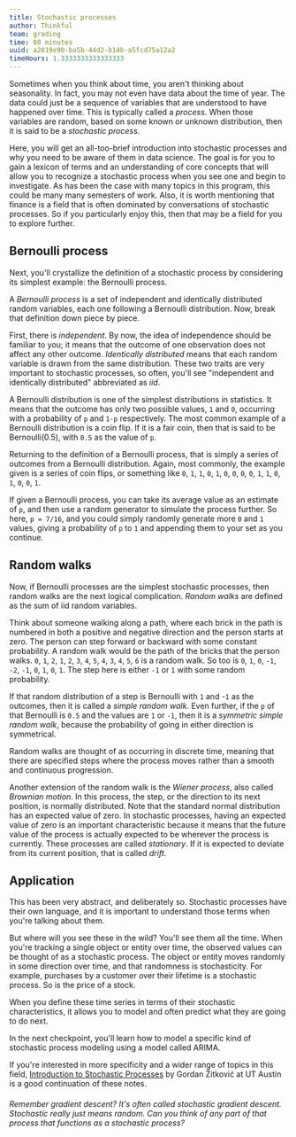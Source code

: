 ```yaml
---
title: Stochastic processes
author: Thinkful
team: grading
time: 80 minutes
uuid: a2019e90-ba5b-44d2-b14b-a5fcd75a12a2
timeHours: 1.3333333333333333
---
```


Sometimes when you think about time, you aren't thinking about seasonality. In fact, you may not even have data about the time of year. The data could just be a sequence of variables that are understood to have happened over time. This is typically called a _process_. When those variables are random, based on some known or unknown distribution, then it is said to be a _stochastic process_.

Here, you will get an all-too-brief introduction into stochastic processes and why you need to be aware of them in data science. The goal is for you to gain a lexicon of terms and an understanding of core concepts that will allow you to recognize a stochastic process when you see one and begin to investigate. As has been the case with many topics in this program, this could be many many semesters of work. Also, it is worth mentioning that finance is a field that is often dominated by conversations of stochastic processes. So if you particularly enjoy this, then that may be a field for you to explore further.

## Bernoulli process

Next, you'll crystallize the definition of a stochastic process by considering its simplest example: the Bernoulli process. 

A *Bernoulli process* is a set of independent and identically distributed random variables, each one following a Bernoulli distribution. Now, break that definition down piece by piece.

First, there is *independent*. By now, the idea of independence should be familiar to you; it means that the outcome of one observation does not affect any other outcome. *Identically distributed* means that each random variable is drawn from the same distribution. These two traits are very important to stochastic processes, so often, you'll see "independent and identically distributed" abbreviated as *iid*. 

A Bernoulli distribution is one of the simplest distributions in statistics. It means that the outcome has only two possible values, `1` and `0`, occurring with a probability of `p` and `1-p` respectively. The most common example of a Bernoulli distribution is a coin flip. If it is a fair coin, then that is said to be Bernoulli(0.5), with `0.5` as the value of `p`.

Returning to the definition of a Bernoulli process, that is simply a series of outcomes from a Bernoulli distribution. Again, most commonly, the example given is a series of coin flips, or something like `0`, `1`, `1`, `0`, `1`, `0`, `0`, `0`, `0`, `1`, `1`, `0`, `1`, `0`, `0`, `1`.

If given a Bernoulli process, you can take its average value as an estimate of `p`, and then use a random generator to simulate the process further. So here, `p = 7/16`, and you could simply randomly generate more `0` and `1` values, giving a probability of `p` to `1` and appending them to your set as you continue.

## Random walks

Now, if Bernoulli processes are the simplest stochastic processes, then random walks are the next logical complication. _Random walks_ are defined as the sum of iid random variables. 

Think about someone walking along a path, where each brick in the path is numbered in both a positive and negative direction and the person starts at zero. The person can step forward or backward with some constant probability. A random walk would be the path of the bricks that the person walks. `0`, `1`, `2`, `1`, `2`, `3`, `4`, `5`, `4`, `3`, `4`, `5`, `6` is a random walk. So too is `0`, `1`, `0`, `-1`, `-2`, `-1`, `0`, `1`, `0`, `1`. The step here is either `-1` or `1` with some random probability.

If that random distribution of a step is Bernoulli with `1` and -`1` as the outcomes, then it is called a *simple random walk*. Even further, if the `p` of that Bernoulli is `0.5` and the values are `1` or `-1`, then it is a *symmetric simple random walk*, because the probability of going in either direction is symmetrical.

Random walks are thought of as occurring in discrete time, meaning that there are specified steps where the process moves rather than a smooth and continuous progression.

Another extension of the random walk is the *Wiener process*, also called *Brownian motion*. In this process, the step, or the direction to its next position, is normally distributed. Note that the standard normal distribution has an expected value of zero. In stochastic processes, having an expected value of zero is an important characteristic because it means that the future value of the process is actually expected to be wherever the process is currently. These processes are called *stationary*. If it is expected to deviate from its current position, that is called *drift*.

## Application

This has been very abstract, and deliberately so. Stochastic processes have their own language, and it is important to understand those terms when you're talking about them.

But where will you see these in the wild? You'll see them all the time. When you're tracking a single object or entity over time, the observed values can be thought of as a stochastic process. The object or entity moves randomly in some direction over time, and that randomness is stochasticity. For example, purchases by a customer over their lifetime is a stochastic process. So is the price of a stock.

When you define these time series in terms of their stochastic characteristics, it allows you to model and often predict what they are going to do next.

In the next checkpoint, you'll learn how to model a specific kind of stochastic process modeling using a model called ARIMA. 

If you're interested in more specificity and a wider range of topics in this field, [Introduction to Stochastic Processes](https://www.ma.utexas.edu/users/gordanz/notes/introduction_to_stochastic_processes.pdf) by Gordan Žitković at UT Austin is a good continuation of these notes.

###### Remember *gradient descent*? It's often called *stochastic gradient descent*. *Stochastic* really just means random. Can you think of any part of that process that functions as a stochastic process?
